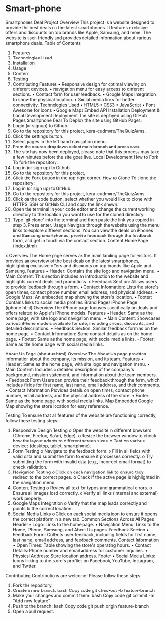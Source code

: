# Smart-phone
Smartphones Deal
Project Overview
This project is a website designed to provide the best deals on the latest smartphones. It features exclusive offers and discounts on top brands like Apple, Samsung, and more. The website is user-friendly and provides detailed information about various smartphone deals.
Table of Contents
1.	Features
2.	Technologies Used
3.	Installation
4.	Usage
5.	Content
6.	Testing
7.	Contributing
Features
•	Responsive design for optimal viewing on different devices.
•	Navigation menu for easy access to different sections.
•	Contact form for user feedback.
•	Google Maps integration to show the physical location.
•	Social media links for better connectivity.
Technologies Used
•	HTML5
•	CSS3
•	JavaScript
•	Font Awesome for icons
•	Google Maps Embed API
Installation
Deployment & Local Development
Deployment
The site is deployed using GitHub Pages   Smartphone Deal
To Deploy the site using GitHub Pages:
1.	Login (or signup) to Github.
2.	Go to the repository for this project, kera-cudmore/TheQuizArms.
3.	Click the settings button.
4.	Select pages in the left hand navigation menu.
5.	From the source dropdown select main branch and press save.
6.	The site has now been deployed, please note that this process may take a few minutes before the site goes live.
Local Development
How to Fork
To fork the repository:
1.	Log in (or sign up) to Github.
2.	Go to the repository for this project,  
3.	Click the Fork button in the top right corner.
How to Clone
To clone the repository:
1.	Log in (or sign up) to GitHub.
2.	Go to the repository for this project, kera-cudmore/TheQuizArms
3.	Click on the code button, select whether you would like to clone with HTTPS, SSH or GitHub CLI and copy the link shown.
4.	Open the terminal in your code editor and change the current working directory to the location you want to use for the cloned directory.
5.	Type 'git clone' into the terminal and then paste the link you copied in step 3. Press enter.
Usage
Navigate through the website using the menu links to explore different sections. You can view the deals on iPhones and Samsung smartphones, provide feedback through the feedback form, and get in touch via the contact section.
Content
Home Page (index.html)















x 
Overview
The Home page serves as the main landing page for visitors. It provides an overview of the best deals on the latest smartphones, highlighting exclusive offers and discounts on top brands like Apple and Samsung.
Features
•	Header: Contains the site logo and navigation menu.
•	Main Content: This section includes an introduction to the website and highlights current deals and promotions.
•	Feedback Section: Allows users to provide feedback through a form.
•	Contact Information: Lists the store's open times, contact phone number, email address, and physical address.
•	Google Maps: An embedded map showing the store's location.
•	Footer: Contains links to social media profiles.
Brand Pages
iPhone Page (iphone.html)
Overview
The iPhone page focuses specifically on deals and offers related to Apple's iPhone models.
Features
•	Header: Same as the home page, with site logo and navigation menu.
•	Main Content: Showcases various iPhone models available for sale, including prices, discounts, and detailed descriptions.
•	Feedback Section: Similar feedback form as on the home page.
•	Contact Information: Same contact details as on the home page.
•	Footer: Same as the home page, with social media links.
•	Footer: Same as the home page, with social media links.

 
                                                                                                                                                                                   
About Us Page (aboutus.html)
Overview
The About Us page provides information about the company, its mission, and its team.
Features
•	Header: Same as the home page, with site logo and navigation menu.
•	Main Content: Includes a detailed description of the company's background, mission statement, and information about the team members.
•	Feedback Form
Users can provide their feedback through the form, which includes fields for first name, last name, email address, and their comments.
•	Contact Information
Provides details on open times, contact phone number, email address, and the physical address of the store.
•	Footer: Same as the home page, with social media links.
Map  Embedded Google Map showing the store location for easy reference.



 
Testing
To ensure that all features of the website are functioning correctly, follow these testing steps:
1.	Responsive Design Testing
o	Open the website in different browsers (Chrome, Firefox, Safari, Edge).
o	Resize the browser window to check how the layout adapts to different screen sizes.
o	Test on various devices (desktop, tablet, smartphone).
2.	Form Testing
o	Navigate to the feedback form.
o	Fill in all fields with valid data and submit the form to ensure it processes correctly.
o	Try submitting the form with invalid data (e.g., incorrect email format) to check validation.
3.	Navigation Testing
o	Click on each navigation link to ensure they redirect to the correct pages.
o	Check if the active page is highlighted in the navigation menu.
4.	Content Testing
o	Review all text for typos and grammatical errors.
o	Ensure all images load correctly.
o	Verify all links (internal and external) work properly.
5.	Google Maps Integration
o	Verify that the map loads correctly and points to the correct location.
6.	Social Media Links
o	Click on each social media icon to ensure it opens the correct platform in a new tab.
Common Sections Across All Pages
Header
•	Logo: Links to the home page.
•	Navigation Menu: Links to the Home, iPhone, Samsung, and About Us pages.
Feedback Section
•	Feedback Form: Collects user feedback, including fields for first name, last name, email address, and feedback comments.
Contact Information
•	Open Times: Table showing the store's operating hours.
•	Contact Details: Phone number and email address for customer inquiries.
•	Physical Address: Store location address.
Footer
•	Social Media Links: Icons linking to the store's profiles on Facebook, YouTube, Instagram, and Twitter.

Contributing
Contributions are welcome! Please follow these steps:
1.	Fork the repository.
2.	Create a new branch:
bash
Copy code
git checkout -b feature-branch
3.	Make your changes and commit them:
bash
Copy code
git commit -m "Add new feature"
4.	Push to the branch:
bash
Copy code
git push origin feature-branch
5.	Open a pull request.

